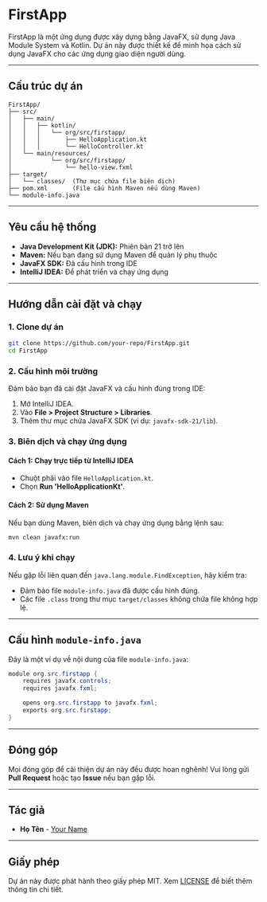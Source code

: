 # FirstApp

FirstApp là một ứng dụng được xây dựng bằng JavaFX, sử dụng Java Module System và Kotlin. Dự án này được thiết kế để minh họa cách sử dụng JavaFX cho các ứng dụng giao diện người dùng.

---

## Cấu trúc dự án

```plaintext
FirstApp/
├── src/
│   ├── main/
│   │   ├── kotlin/
│   │   │   └── org/src/firstapp/
│   │   │       ├── HelloApplication.kt
│   │   │       └── HelloController.kt
│   └── main/resources/
│           └── org/src/firstapp/
│               └── hello-view.fxml
├── target/
│   └── classes/  (Thư mục chứa file biên dịch)
├── pom.xml       (File cấu hình Maven nếu dùng Maven)
└── module-info.java
```

---

## Yêu cầu hệ thống

- **Java Development Kit (JDK):** Phiên bản 21 trở lên
- **Maven:** Nếu bạn đang sử dụng Maven để quản lý phụ thuộc
- **JavaFX SDK:** Đã cấu hình trong IDE
- **IntelliJ IDEA:** Để phát triển và chạy ứng dụng

---

## Hướng dẫn cài đặt và chạy

### 1. Clone dự án

```bash
git clone https://github.com/your-repo/FirstApp.git
cd FirstApp
```

### 2. Cấu hình môi trường

Đảm bảo bạn đã cài đặt JavaFX và cấu hình đúng trong IDE:
1. Mở IntelliJ IDEA.
2. Vào **File > Project Structure > Libraries**.
3. Thêm thư mục chứa JavaFX SDK (ví dụ: `javafx-sdk-21/lib`).

### 3. Biên dịch và chạy ứng dụng

#### Cách 1: Chạy trực tiếp từ IntelliJ IDEA
- Chuột phải vào file `HelloApplication.kt`.
- Chọn **Run 'HelloApplicationKt'**.

#### Cách 2: Sử dụng Maven
Nếu bạn dùng Maven, biên dịch và chạy ứng dụng bằng lệnh sau:

```bash
mvn clean javafx:run
```

### 4. Lưu ý khi chạy

Nếu gặp lỗi liên quan đến `java.lang.module.FindException`, hãy kiểm tra:
- Đảm bảo file `module-info.java` đã được cấu hình đúng.
- Các file `.class` trong thư mục `target/classes` không chứa file không hợp lệ.

---

## Cấu hình `module-info.java`

Đây là một ví dụ về nội dung của file `module-info.java`:

```java
module org.src.firstapp {
    requires javafx.controls;
    requires javafx.fxml;

    opens org.src.firstapp to javafx.fxml;
    exports org.src.firstapp;
}
```

---

## Đóng góp

Mọi đóng góp để cải thiện dự án này đều được hoan nghênh! Vui lòng gửi **Pull Request** hoặc tạo **Issue** nếu bạn gặp lỗi.

---

## Tác giả

- **Họ Tên** - [Your Name](https://github.com/your-profile)

---

## Giấy phép

Dự án này được phát hành theo giấy phép MIT. Xem [LICENSE](./LICENSE) để biết thêm thông tin chi tiết.

